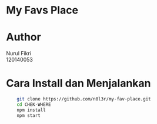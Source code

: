 <h1> My Favs Place </h1>

# Author
Nurul Fikri<br>
120140053

# Cara Install dan Menjalankan
```bash 
    git clone https://github.com/n0l3r/my-fav-place.git
    cd CHEK-WHERE
    npm install
    npm start 
